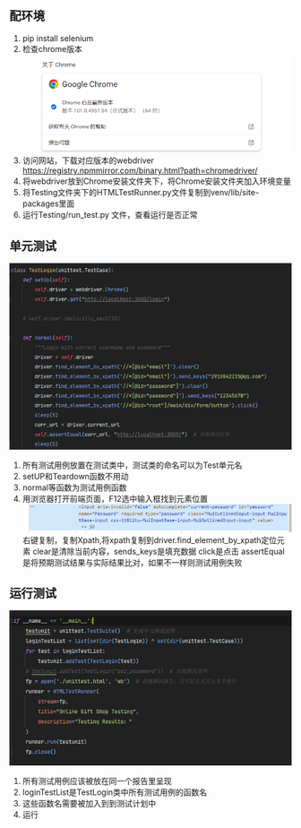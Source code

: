 ## 配环境

1. pip install selenium
2. 检查chrome版本![img.png](img.png)
3. 访问网站，下载对应版本的webdriver  https://registry.npmmirror.com/binary.html?path=chromedriver/
4. 将webdriver放到Chrome安装文件夹下，将Chrome安装文件夹加入环境变量
5. 将Testing文件夹下的HTMLTestRunner.py文件复制到venv/lib/site-packages里面
6. 运行Testing/run_test.py 文件，查看运行是否正常

## 单元测试

![img_1.png](img_1.png)

1. 所有测试用例放置在测试类中，测试类的命名可以为Test单元名
2. setUP和Teardown函数不用动
3. normal等函数为测试用例函数
4. 用浏览器打开前端页面，F12选中输入框找到元素位置
   ![img_2.png](img_2.png)
   右键复制，复制Xpath,将xpath复制到driver.find_element_by_xpath定位元素 clear是清除当前内容，sends_keys是填充数据 click是点击
   assertEqual是将预期测试结果与实际结果比对，如果不一样则测试用例失败

## 运行测试

![img_3.png](img_3.png)

1. 所有测试用例应该被放在同一个报告里呈现
2. loginTestList是TestLogin类中所有测试用例的函数名
3. 这些函数名需要被加入到到测试计划中
4. 运行
